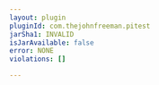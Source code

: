 ```yaml
---
layout: plugin
pluginId: com.thejohnfreeman.pitest
jarSha1: INVALID
isJarAvailable: false
error: NONE
violations: []

---
```

